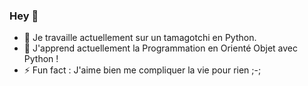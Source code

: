 ### Hey 👋

- 🔭 Je travaille actuellement sur un tamagotchi en Python.
- 🌱 J'apprend actuellement la Programmation en Orienté Objet avec Python !
- ⚡ Fun fact : J'aime bien me compliquer la vie pour rien ;-;
